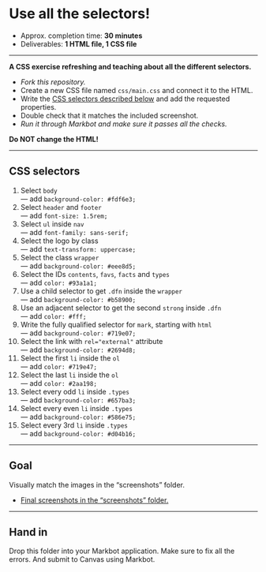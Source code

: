 # Use all the selectors!

- Approx. completion time: **30 minutes**
- Deliverables: **1 HTML file, 1 CSS file**

---

**A CSS exercise refreshing and teaching about all the different selectors.**

- *Fork this repository.*
- Create a new CSS file named `css/main.css` and connect it to the HTML.
- Write the [CSS selectors described below](#css-selectors) and add the requested properties.
- Double check that it matches the included screenshot.
- *Run it through Markbot and make sure it passes all the checks.*

**Do NOT change the HTML!**

---

## CSS selectors

1. Select `body`<br>
  — add `background-color: #fdf6e3;`
2. Select `header` and `footer`<br>
  — add `font-size: 1.5rem;`
3. Select `ul` inside `nav`<br>
  — add `font-family: sans-serif;`
4. Select the logo by class<br>
  — add `text-transform: uppercase;`
5. Select the class `wrapper`<br>
  — add `background-color: #eee8d5;`
6. Select the IDs `contents`, `favs`, `facts` and `types`<br>
  — add `color: #93a1a1;`
7. Use a child selector to get `.dfn` inside the `wrapper`<br>
  — add `background-color: #b58900;`
8. Use an adjacent selector to get the second `strong` inside `.dfn`<br>
  — add `color: #fff;`
9. Write the fully qualified selector for `mark`, starting with `html`<br>
  — add `background-color: #719e07;`
10. Select the link with `rel="external"` attribute<br>
  — add `background-color: #2694d8;`
11. Select the first `li` inside the `ol`<br>
  — add `color: #719e47;`
12. Select the last `li` inside the `ol`<br>
  — add `color: #2aa198;`
13. Select every odd `li` inside `.types`<br>
  — add `background-color: #657ba3;`
14. Select every even `li` inside `.types`<br>
  — add `background-color: #586e75;`
15. Select every 3rd `li` inside `.types`<br>
  — add `background-color: #d04b16;`

---

## Goal

Visually match the images in the “screenshots” folder.

- [Final screenshots in the “screenshots” folder.](screenshots)

---

## Hand in

Drop this folder into your Markbot application. Make sure to fix all the errors. And submit to Canvas using Markbot.
